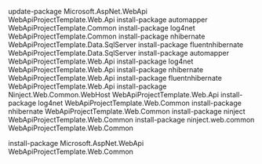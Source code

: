 update-package Microsoft.AspNet.WebApi WebApiProjectTemplate.Web.Api
install-package automapper WebApiProjectTemplate.Common
install-package log4net WebApiProjectTemplate.Common
install-package nhibernate WebApiProjectTemplate.Data.SqlServer
install-package fluentnhibernate WebApiProjectTemplate.Data.SqlServer
install-package automapper WebApiProjectTemplate.Web.Api
install-package log4net WebApiProjectTemplate.Web.Api
install-package nhibernate WebApiProjectTemplate.Web.Api
install-package fluentnhibernate WebApiProjectTemplate.Web.Api
install-package Ninject.Web.Common.WebHost WebApiProjectTemplate.Web.Api
install-package log4net WebApiProjectTemplate.Web.Common
install-package nhibernate WebApiProjectTemplate.Web.Common
install-package ninject WebApiProjectTemplate.Web.Common
install-package ninject.web.common WebApiProjectTemplate.Web.Common

install-package Microsoft.AspNet.WebApi WebApiProjectTemplate.Web.Common
